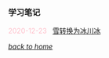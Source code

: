 ### 学习笔记

<font color = pink> 2020-12-23 </font> &#160; [雪转换为冰川冰](https://fiiish-yu.github.io/notebook/snow_to_glacier.md)


[*back to home*](https://fiiish-yu.github.io/)